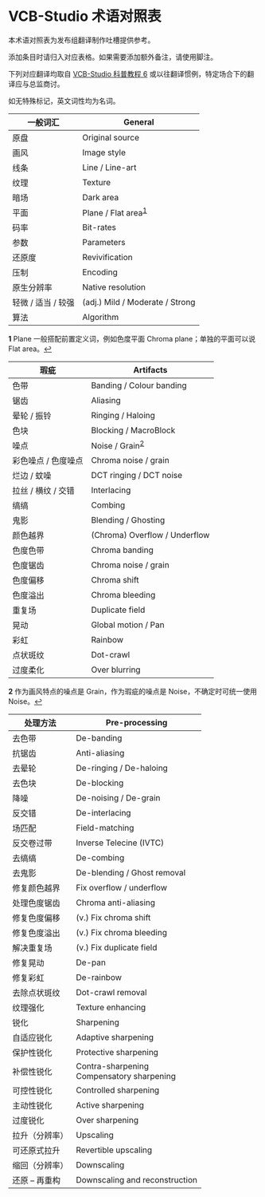 # VCB-Studio 术语对照表

本术语对照表为发布组翻译制作吐槽提供参考。

添加条目时请归入对应表格。如果需要添加额外备注，请使用脚注。

下列对应翻译均取自 [VCB-Studio 科普教程 6]( https://vcb-s.com/archives/4738 ) 或以往翻译惯例，特定场合下的翻译应与总监商讨。

如无特殊标记，英文词性均为名词。

| 一般词汇           | General                         |
| ------------------ | ------------------------------- |
| 原盘               | Original source                 |
| 画风               | Image style                     |
| 线条               | Line / Line-art                 |
| 纹理               | Texture                         |
| 暗场               | Dark area                       |
| 平面               | Plane / Flat area<sup name="a1">[1](#f1)</sup>          |
| 码率               | Bit-rates                       |
| 参数               | Parameters                      |
| 还原度             | Revivification                  |
| 压制               | Encoding                        |
| 原生分辨率         | Native resolution               |
| 轻微 / 适当 / 较强 | (adj.) Mild / Moderate / Strong |
| 算法               | Algorithm                       |

<b name="f1">1</b> Plane 一般搭配前置定义词，例如色度平面 Chroma plane；单独的平面可以说 Flat area。[↩](#a1)

| 瑕疵                | Artifacts                     |
| ------------------- | ----------------------------- |
| 色带                | Banding / Colour banding      |
| 锯齿                | Aliasing                      |
| 晕轮 / 振铃         | Ringing / Haloing             |
| 色块                | Blocking / MacroBlock         |
| 噪点                | Noise / Grain<sup name="a1">[2](#f2)</sup>             |
| 彩色噪点 / 色度噪点 | Chroma noise / grain          |
| 烂边 / 蚊噪         | DCT ringing  / DCT noise      |
| 拉丝 / 横纹 / 交错  | Interlacing                   |
| 缟缟                | Combing                       |
| 鬼影                | Blending / Ghosting           |
| 颜色越界            | (Chroma) Overflow / Underflow |
| 色度色带            | Chroma banding                |
| 色度锯齿            | Chroma noise / grain          |
| 色度偏移            | Chroma shift                  |
| 色度溢出            | Chroma bleeding               |
| 重复场              | Duplicate field               |
| 晃动                | Global motion / Pan           |
| 彩虹                | Rainbow                       |
| 点状斑纹            | Dot-crawl                     |
| 过度柔化            | Over blurring                 |

<b name="f2">2</b> 作为画风特点的噪点是 Grain，作为瑕疵的噪点是 Noise，不确定时可统一使用 Noise。[↩](#a2)



| 处理方法       | Pre-processing                                 |
| -------------- | ---------------------------------------------- |
| 去色带         | De-banding                                     |
| 抗锯齿         | Anti-aliasing                                  |
| 去晕轮         | De-ringing / De-haloing                        |
| 去色块         | De-blocking                                    |
| 降噪           | De-noising / De-grain                          |
| 反交错         | De-interlacing                                 |
| 场匹配         | Field-matching                                 |
| 反交卷过带     | Inverse Telecine (IVTC)                        |
| 去缟缟         | De-combing                                     |
| 去鬼影         | De-blending / Ghost removal                    |
| 修复颜色越界   | Fix overflow / underflow                       |
| 处理色度锯齿   | Chroma anti-aliasing                           |
| 修复色度偏移   | (v.) Fix chroma shift                          |
| 修复色度溢出   | (v.) Fix chroma bleeding                       |
| 解决重复场     | (v.) Fix duplicate field                       |
| 修复晃动       | De-pan                                         |
| 修复彩虹       | De-rainbow                                     |
| 去除点状斑纹   | Dot-crawl removal                              |
| 纹理强化       | Texture enhancing                              |
| 锐化           | Sharpening                                     |
| 自适应锐化     | Adaptive sharpening                            |
| 保护性锐化     | Protective sharpening                          |
| 补偿性锐化     | Contra-sharpening<br />Compensatory sharpening |
| 可控性锐化     | Controlled sharpening                          |
| 主动性锐化     | Active sharpening                              |
| 过度锐化       | Over sharpening                                |
| 拉升（分辨率） | Upscaling                                      |
| 可还原式拉升   | Revertible upscaling                           |
| 缩回（分辨率） | Downscaling                                    |
| 还原 – 再重构  | Downscaling and reconstruction                 |
